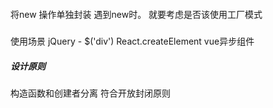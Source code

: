 ####
 将new 操作单独封装
 遇到new时。 就要考虑是否该使用工厂模式

 ##### 
 使用场景
  jQuery - $('div')
  React.createElement
  vue异步组件

##### 设计原则
 构造函数和创建者分离
 符合开放封闭原则